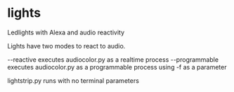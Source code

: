 # lights

Ledlights with Alexa and audio reactivity

Lights have two modes to react to audio.

--reactive executes audiocolor.py as a realtime process
--programmable executes audiocolor.py as a programmable process using -f <filename> as a parameter

lightstrip.py runs with no terminal parameters
